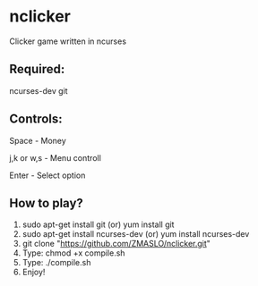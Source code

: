 # nclicker
Clicker game written in ncurses

## Required:

ncurses-dev
git

## Controls:

Space - Money

j,k or w,s - Menu controll

Enter - Select option

## How to play?

1. sudo apt-get install git (or) yum install git
2. sudo apt-get install ncurses-dev (or) yum install ncurses-dev
3. git clone "https://github.com/ZMASLO/nclicker.git"
4. Type: chmod +x compile.sh
5. Type: ./compile.sh
6. Enjoy!
